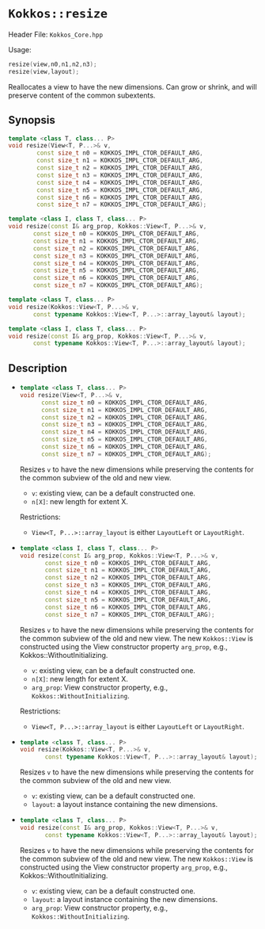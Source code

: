 # `Kokkos::resize`

Header File: `Kokkos_Core.hpp`

Usage:
  ```c++
  resize(view,n0,n1,n2,n3);
  resize(view,layout);
  ```

Reallocates a view to have the new dimensions. Can grow or shrink, and will preserve content of the common subextents.

## Synopsis

```c++
template <class T, class... P>
void resize(View<T, P...>& v,
        const size_t n0 = KOKKOS_IMPL_CTOR_DEFAULT_ARG,
        const size_t n1 = KOKKOS_IMPL_CTOR_DEFAULT_ARG,
        const size_t n2 = KOKKOS_IMPL_CTOR_DEFAULT_ARG,
        const size_t n3 = KOKKOS_IMPL_CTOR_DEFAULT_ARG,
        const size_t n4 = KOKKOS_IMPL_CTOR_DEFAULT_ARG,
        const size_t n5 = KOKKOS_IMPL_CTOR_DEFAULT_ARG,
        const size_t n6 = KOKKOS_IMPL_CTOR_DEFAULT_ARG,
        const size_t n7 = KOKKOS_IMPL_CTOR_DEFAULT_ARG);

template <class I, class T, class... P>
void resize(const I& arg_prop, Kokkos::View<T, P...>& v,
       const size_t n0 = KOKKOS_IMPL_CTOR_DEFAULT_ARG,
       const size_t n1 = KOKKOS_IMPL_CTOR_DEFAULT_ARG,
       const size_t n2 = KOKKOS_IMPL_CTOR_DEFAULT_ARG,
       const size_t n3 = KOKKOS_IMPL_CTOR_DEFAULT_ARG,
       const size_t n4 = KOKKOS_IMPL_CTOR_DEFAULT_ARG,
       const size_t n5 = KOKKOS_IMPL_CTOR_DEFAULT_ARG,
       const size_t n6 = KOKKOS_IMPL_CTOR_DEFAULT_ARG,
       const size_t n7 = KOKKOS_IMPL_CTOR_DEFAULT_ARG);

template <class T, class... P>
void resize(Kokkos::View<T, P...>& v,
       const typename Kokkos::View<T, P...>::array_layout& layout);

template <class I, class T, class... P>
void resize(const I& arg_prop, Kokkos::View<T, P...>& v,
       const typename Kokkos::View<T, P...>::array_layout& layout);
```

## Description


* ```c++
  template <class T, class... P>
  void resize(View<T, P...>& v,
        const size_t n0 = KOKKOS_IMPL_CTOR_DEFAULT_ARG,
        const size_t n1 = KOKKOS_IMPL_CTOR_DEFAULT_ARG,
        const size_t n2 = KOKKOS_IMPL_CTOR_DEFAULT_ARG,
        const size_t n3 = KOKKOS_IMPL_CTOR_DEFAULT_ARG,
        const size_t n4 = KOKKOS_IMPL_CTOR_DEFAULT_ARG,
        const size_t n5 = KOKKOS_IMPL_CTOR_DEFAULT_ARG,
        const size_t n6 = KOKKOS_IMPL_CTOR_DEFAULT_ARG,
        const size_t n7 = KOKKOS_IMPL_CTOR_DEFAULT_ARG);
  ```
  Resizes `v` to have the new dimensions while preserving the contents for the common subview of the old and new view.
  * `v`: existing view, can be a default constructed one.
  * `n[X]`: new length for extent X.

  Restrictions:
  * `View<T, P...>::array_layout` is either `LayoutLeft` or `LayoutRight`.

* ```c++
  template <class I, class T, class... P>
  void resize(const I& arg_prop, Kokkos::View<T, P...>& v,
         const size_t n0 = KOKKOS_IMPL_CTOR_DEFAULT_ARG,
         const size_t n1 = KOKKOS_IMPL_CTOR_DEFAULT_ARG,
         const size_t n2 = KOKKOS_IMPL_CTOR_DEFAULT_ARG,
         const size_t n3 = KOKKOS_IMPL_CTOR_DEFAULT_ARG,
         const size_t n4 = KOKKOS_IMPL_CTOR_DEFAULT_ARG,
         const size_t n5 = KOKKOS_IMPL_CTOR_DEFAULT_ARG,
         const size_t n6 = KOKKOS_IMPL_CTOR_DEFAULT_ARG,
         const size_t n7 = KOKKOS_IMPL_CTOR_DEFAULT_ARG);
  ```
  Resizes `v` to have the new dimensions while preserving the contents for the common subview of the old and new view. The new `Kokkos::View` is constructed using the View constructor property `arg_prop`, e.g., Kokkos::WithoutInitializing.
  * `v`: existing view, can be a default constructed one.
  * `n[X]`: new length for extent X.
  * `arg_prop`: View constructor property, e.g., `Kokkos::WithoutInitializing`.

  Restrictions:
  * `View<T, P...>::array_layout` is either `LayoutLeft` or `LayoutRight`.

* ```c++
  template <class T, class... P>
  void resize(Kokkos::View<T, P...>& v,
         const typename Kokkos::View<T, P...>::array_layout& layout);
  ```
  Resizes `v` to have the new dimensions while preserving the contents for the common subview of the old and new view.
  * `v`: existing view, can be a default constructed one.
  * `layout`: a layout instance containing the new dimensions.

* ```c++
  template <class T, class... P>
  void resize(const I& arg_prop, Kokkos::View<T, P...>& v,
         const typename Kokkos::View<T, P...>::array_layout& layout);
  ```
  Resizes `v` to have the new dimensions while preserving the contents for the common subview of the old and new view. The new `Kokkos::View` is constructed using the View constructor property `arg_prop`, e.g., Kokkos::WithoutInitializing.
  * `v`: existing view, can be a default constructed one.
  * `layout`: a layout instance containing the new dimensions.
  * `arg_prop`: View constructor property, e.g., `Kokkos::WithoutInitializing`.

